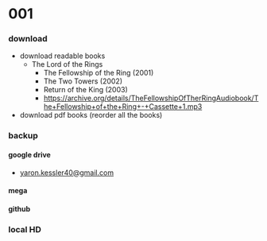 

# 001

### download
* download readable books
    * The Lord of the Rings
        * The Fellowship of the Ring (2001)
        * The Two Towers (2002)
        * Return of the King (2003)
        * https://archive.org/details/TheFellowshipOfTherRingAudiobook/The+Fellowship+of+the+Ring+-+Cassette+1.mp3
* download pdf books (reorder all the books)

### backup

#### google drive
* yaron.kessler40@gmail.com

#### mega

#### github

### local HD


